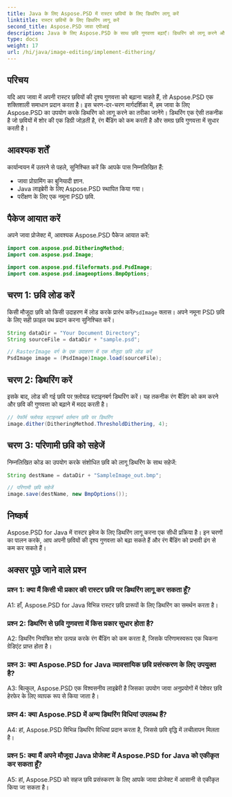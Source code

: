 ```yaml
---
title: Java के लिए Aspose.PSD में रास्टर छवियों के लिए डिथरिंग लागू करें
linktitle: रास्टर छवियों के लिए डिथरिंग लागू करें
second_title: Aspose.PSD जावा एपीआई
description: Java के लिए Aspose.PSD के साथ छवि गुणवत्ता बढ़ाएँ। डिथरिंग को लागू करने और रंग बैंडिंग को खत्म करने के लिए हमारे चरण-दर-चरण गाइड का पालन करें।
type: docs
weight: 17
url: /hi/java/image-editing/implement-dithering/
---
```

## परिचय

यदि आप जावा में अपनी रास्टर छवियों की दृश्य गुणवत्ता को बढ़ाना चाहते हैं, तो Aspose.PSD एक शक्तिशाली समाधान प्रदान करता है। इस चरण-दर-चरण मार्गदर्शिका में, हम जावा के लिए Aspose.PSD का उपयोग करके डिथरिंग को लागू करने का तरीका जानेंगे। डिथरिंग एक ऐसी तकनीक है जो छवियों में शोर की एक डिग्री जोड़ती है, रंग बैंडिंग को कम करती है और समग्र छवि गुणवत्ता में सुधार करती है।

## आवश्यक शर्तें

कार्यान्वयन में उतरने से पहले, सुनिश्चित करें कि आपके पास निम्नलिखित हैं:

- जावा प्रोग्रामिंग का बुनियादी ज्ञान.
- Java लाइब्रेरी के लिए Aspose.PSD स्थापित किया गया।
- परीक्षण के लिए एक नमूना PSD छवि.

## पैकेज आयात करें

अपने जावा प्रोजेक्ट में, आवश्यक Aspose.PSD पैकेज आयात करें:

```java
import com.aspose.psd.DitheringMethod;
import com.aspose.psd.Image;

import com.aspose.psd.fileformats.psd.PsdImage;
import com.aspose.psd.imageoptions.BmpOptions;
```

## चरण 1: छवि लोड करें

 किसी मौजूदा छवि को किसी उदाहरण में लोड करके प्रारंभ करें`PsdImage` क्लास। अपने नमूना PSD छवि के लिए सही फ़ाइल पथ प्रदान करना सुनिश्चित करें।

```java
String dataDir = "Your Document Directory";
String sourceFile = dataDir + "sample.psd";

// RasterImage वर्ग के एक उदाहरण में एक मौजूदा छवि लोड करें
PsdImage image = (PsdImage)Image.load(sourceFile);
```

## चरण 2: डिथरिंग करें

इसके बाद, लोड की गई छवि पर फ़्लोयड स्टाइनबर्ग डिथरिंग करें। यह तकनीक रंग बैंडिंग को कम करने और छवि की गुणवत्ता को बढ़ाने में मदद करती है।

```java
// पेफॉर्म फ्लोयड स्टाइनबर्ग वर्तमान छवि पर डिथरिंग
image.dither(DitheringMethod.ThresholdDithering, 4);
```

## चरण 3: परिणामी छवि को सहेजें

निम्नलिखित कोड का उपयोग करके संशोधित छवि को लागू डिथरिंग के साथ सहेजें:

```java
String destName = dataDir + "SampleImage_out.bmp";

// परिणामी छवि सहेजें
image.save(destName, new BmpOptions());
```

## निष्कर्ष

Aspose.PSD for Java में रास्टर इमेज के लिए डिथरिंग लागू करना एक सीधी प्रक्रिया है। इन चरणों का पालन करके, आप अपनी छवियों की दृश्य गुणवत्ता को बढ़ा सकते हैं और रंग बैंडिंग को प्रभावी ढंग से कम कर सकते हैं।

## अक्सर पूछे जाने वाले प्रश्न

### प्रश्न 1: क्या मैं किसी भी प्रकार की रास्टर छवि पर डिथरिंग लागू कर सकता हूँ?

A1: हाँ, Aspose.PSD for Java विभिन्न रास्टर छवि प्रारूपों के लिए डिथरिंग का समर्थन करता है।

### प्रश्न 2: डिथरिंग से छवि गुणवत्ता में किस प्रकार सुधार होता है?

A2: डिथरिंग नियंत्रित शोर उत्पन्न करके रंग बैंडिंग को कम करता है, जिसके परिणामस्वरूप एक चिकना ग्रेडिएंट प्राप्त होता है।

### प्रश्न 3: क्या Aspose.PSD for Java व्यावसायिक छवि प्रसंस्करण के लिए उपयुक्त है?

A3: बिल्कुल, Aspose.PSD एक विश्वसनीय लाइब्रेरी है जिसका उपयोग जावा अनुप्रयोगों में पेशेवर छवि हेरफेर के लिए व्यापक रूप से किया जाता है।

### प्रश्न 4: क्या Aspose.PSD में अन्य डिथरिंग विधियां उपलब्ध हैं?

A4: हां, Aspose.PSD विभिन्न डिथरिंग विधियां प्रदान करता है, जिससे छवि वृद्धि में लचीलापन मिलता है।

### प्रश्न 5: क्या मैं अपने मौजूदा Java प्रोजेक्ट में Aspose.PSD for Java को एकीकृत कर सकता हूँ?

A5: हां, Aspose.PSD को सहज छवि प्रसंस्करण के लिए आपके जावा प्रोजेक्ट में आसानी से एकीकृत किया जा सकता है।